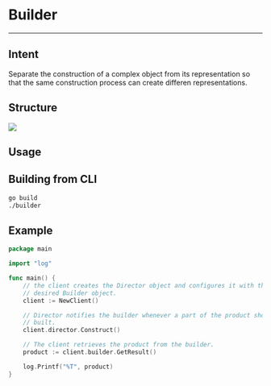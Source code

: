# Builder

---

## Intent

Separate the construction of a complex object from its representation so that 
the same construction process can create differen representations.

## Structure

<img src="https://docs.google.com/drawings/d/e/2PACX-1vS2h138rKC55G79DAm-yWIwizsY8_d1uSMVgUnizu6PP5uZclO5ALTrxzOt3GeKtBH2MiUJnQrevZKi/pub?w=960&amp;h=720">

## Usage

## Building from CLI

```bash
go build
./builder
```

## Example

```go
package main

import "log"

func main() {
	// the client creates the Director object and configures it with the
	// desired Builder object.
	client := NewClient()

	// Director notifies the builder whenever a part of the product should be
	// built.
	client.director.Construct()

	// The client retrieves the product from the builder.
	product := client.builder.GetResult()

	log.Printf("%T", product)
}
```

